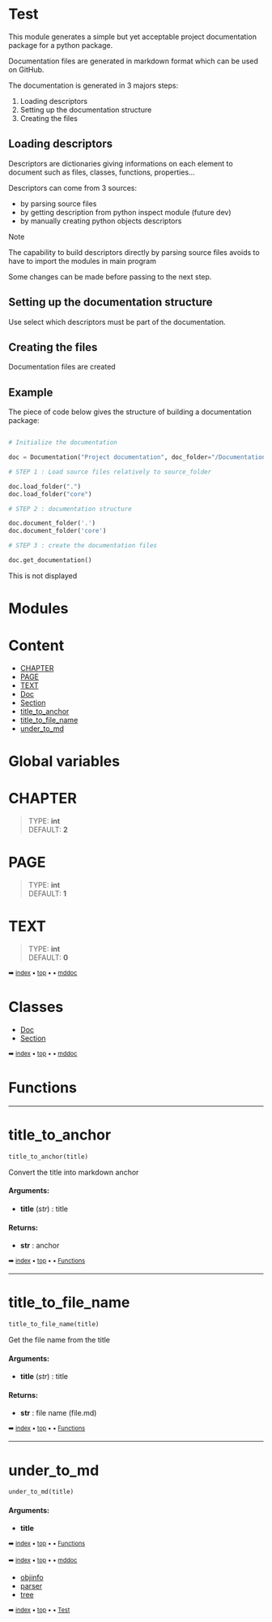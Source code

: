 # Test


This module generates a simple but yet acceptable project documentation package
for a python package.

Documentation files are generated in markdown format which can be used on GitHub.

The documentation is generated in 3 majors steps:
1. Loading descriptors
2. Setting up the documentation structure
3. Creating the files

## Loading descriptors

Descriptors are dictionaries giving informations on each element to document such as
files, classes, functions, properties...

Descriptors can come from 3 sources:
- by parsing source files
- by getting description from python inspect module (future dev)
- by manually creating python objects descriptors

> [!NOTE]
> The capability to build descriptors directly by parsing source files
  avoids to have to import the modules in main program
  
Some changes can be made before passing to the next step.

## Setting up the documentation structure

Use select which descriptors must be part of the documentation.

## Creating the files

Documentation files are created

## Example

The piece of code below gives the structure of building a documentation package:

  
``` python

# Initialize the documentation

doc = Documentation("Project documentation", doc_folder="/Documentation/Folder", source_folder="python/project/demo")

# STEP 1 : Load source files relatively to source_folder

doc.load_folder(".")
doc.load_folder("core")

# STEP 2 : documentation structure

doc.document_folder('.')
doc.document_folder('core')

# STEP 3 : create the documentation files

doc.get_documentation()
```


This is not displayed


# Modules

# Content

- [CHAPTER](index.md#chapter)
- [PAGE](index.md#page)
- [TEXT](index.md#text)
- [Doc](mddoc-doc.md#doc)
- [Section](mddoc-section.md#section)
- [title_to_anchor](index.md#title_to_anchor)
- [title_to_file_name](index.md#title_to_file_name)
- [under_to_md](index.md#under_to_md)



# Global variables

# CHAPTER

> TYPE: **int**<br> DEFAULT: **2**



# PAGE

> TYPE: **int**<br> DEFAULT: **1**



# TEXT

> TYPE: **int**<br> DEFAULT: **0**



<sub>:arrow_right: [index](index.md) :black_small_square: [top](#test) :black_small_square:  :black_small_square: [mddoc](#mddoc)</sub>



# Classes


- [Doc](mddoc-doc.md#doc)
- [Section](mddoc-section.md#section)



<sub>:arrow_right: [index](index.md) :black_small_square: [top](#test) :black_small_square:  :black_small_square: [mddoc](#mddoc)</sub>



# Functions

----------
# title_to_anchor



``` python
title_to_anchor(title)
```

Convert the title into markdown anchor


#### Arguments:
- **title** (_str_) : title



#### Returns:
- **str** : anchor



<sub>:arrow_right: [index](index.md) :black_small_square: [top](#test) :black_small_square:  :black_small_square: [Functions](#functions)</sub>



----------
# title_to_file_name



``` python
title_to_file_name(title)
```

Get the file name from the title


#### Arguments:
- **title** (_str_) : title



#### Returns:
- **str** : file name (file.md)



<sub>:arrow_right: [index](index.md) :black_small_square: [top](#test) :black_small_square:  :black_small_square: [Functions](#functions)</sub>



----------
# under_to_md



``` python
under_to_md(title)
```




#### Arguments:
- **title**



<sub>:arrow_right: [index](index.md) :black_small_square: [top](#test) :black_small_square:  :black_small_square: [Functions](#functions)</sub>



<sub>:arrow_right: [index](index.md) :black_small_square: [top](#test) :black_small_square:  :black_small_square: [mddoc](#mddoc)</sub>



- [objinfo](objin---objinfo.md#objinfo)
- [parser](parse---parser.md#parser)
- [tree](tree---tree.md#tree)



<sub>:arrow_right: [index](index.md) :black_small_square: [top](#test) :black_small_square:  :black_small_square: [Test](#test)</sub>

